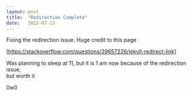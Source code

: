 ```yaml
---
layout: post
title:  "Redirection Complete"
date:   2022-07-13
---
```


Fixing the redirection issue. Huge credit to this page  
  
[https://stackoverflow.com/questions/39657226/jekyll-redirect-link]  
  
Was planning to sleep at 11, but it is 1 am now because of the redirection issue,  
but worth it  
  
0w0


[https://stackoverflow.com/questions/39657226/jekyll-redirect-link]: https://la1xuan.github.io/redirPost
